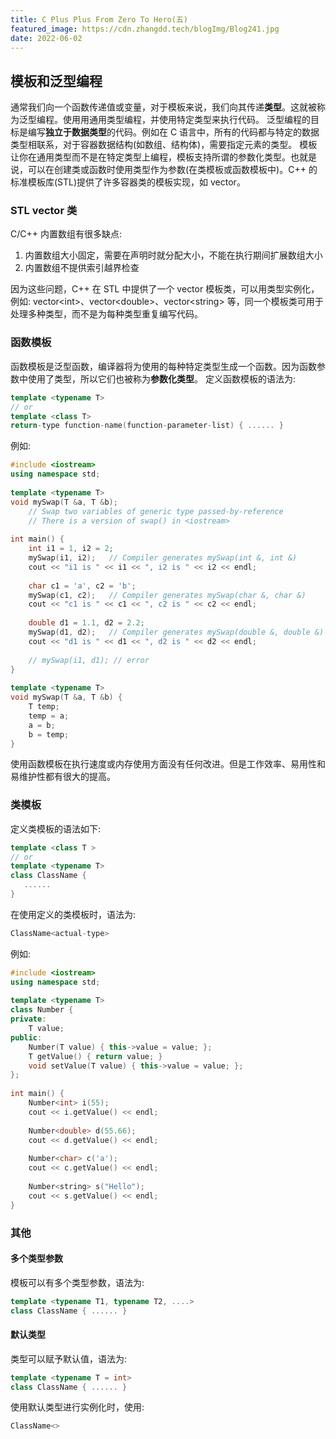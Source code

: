 ```yaml
---
title: C Plus Plus From Zero To Hero(五)
featured_image: https://cdn.zhangdd.tech/blogImg/Blog241.jpg
date: 2022-06-02
---
```


## 模板和泛型编程
通常我们向一个函数传递值或变量，对于模板来说，我们向其传递**类型**。这就被称为泛型编程。使用用通用类型编程，并使用特定类型来执行代码。
泛型编程的目标是编写**独立于数据类型**的代码。例如在 C 语言中，所有的代码都与特定的数据类型相联系，对于容器数据结构(如数组、结构体)，需要指定元素的类型。
模板让你在通用类型而不是在特定类型上编程，模板支持所谓的参数化类型。也就是说，可以在创建类或函数时使用类型作为参数(在类模板或函数模板中)。C++ 的标准模板库(STL)提供了许多容器类的模板实现，如 vector。

### STL vector 类
C/C++ 内置数组有很多缺点: 
1. 内置数组大小固定，需要在声明时就分配大小，不能在执行期间扩展数组大小
2. 内置数组不提供索引越界检查

因为这些问题，C++ 在 STL 中提供了一个 vector 模板类，可以用类型实例化，例如: vector&lt;int&gt;、vector&lt;double&gt;、vector&lt;string&gt; 等，同一个模板类可用于处理多种类型，而不是为每种类型重复编写代码。

### 函数模板
函数模板是泛型函数，编译器将为使用的每种特定类型生成一个函数。因为函数参数中使用了类型，所以它们也被称为**参数化类型**。
定义函数模板的语法为: 
``` cpp
template <typename T> 
// or
template <class T>
return-type function-name(function-parameter-list) { ...... }
```

例如: 
``` cpp
#include <iostream>
using namespace std;
 
template <typename T>
void mySwap(T &a, T &b);
    // Swap two variables of generic type passed-by-reference
    // There is a version of swap() in <iostream>
 
int main() {
    int i1 = 1, i2 = 2;
    mySwap(i1, i2);   // Compiler generates mySwap(int &, int &)
    cout << "i1 is " << i1 << ", i2 is " << i2 << endl;
    
    char c1 = 'a', c2 = 'b';
    mySwap(c1, c2);   // Compiler generates mySwap(char &, char &)
    cout << "c1 is " << c1 << ", c2 is " << c2 << endl;
    
    double d1 = 1.1, d2 = 2.2;
    mySwap(d1, d2);   // Compiler generates mySwap(double &, double &)
    cout << "d1 is " << d1 << ", d2 is " << d2 << endl;
 
    // mySwap(i1, d1); // error
}
 
template <typename T>
void mySwap(T &a, T &b) {
    T temp;
    temp = a;
    a = b;
    b = temp;
}
```

使用函数模板在执行速度或内存使用方面没有任何改进。但是工作效率、易用性和易维护性都有很大的提高。

### 类模板
定义类模板的语法如下: 
``` cpp
template <class T > 
// or
template <typename T> 
class ClassName { 
   ...... 
}
```

在使用定义的类模板时，语法为: 
``` cpp
ClassName<actual-type>
```

例如: 
``` cpp
#include <iostream>
using namespace std;
 
template <typename T>
class Number {
private:
    T value;
public:
    Number(T value) { this->value = value; };
    T getValue() { return value; }
    void setValue(T value) { this->value = value; };
};
 
int main() {
    Number<int> i(55);
    cout << i.getValue() << endl;
    
    Number<double> d(55.66);
    cout << d.getValue() << endl;
    
    Number<char> c('a');
    cout << c.getValue() << endl;
    
    Number<string> s("Hello");
    cout << s.getValue() << endl;
}
```

### 其他
#### 多个类型参数
模板可以有多个类型参数，语法为: 
``` cpp
template <typename T1, typename T2, ....>
class ClassName { ...... }
```

#### 默认类型
类型可以赋予默认值，语法为: 
``` cpp
template <typename T = int>
class ClassName { ...... }
```
使用默认类型进行实例化时，使用: 
``` cpp
ClassName<>
```